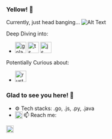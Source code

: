 ### Yellow! :cowboy_hat_face:
Currently, just head banging...
![Alt Text](https://media.giphy.com/media/11dR2hEgtN5KoM/giphy.gif)

Deep Diving into:
- <img src="https://raw.githubusercontent.com/yurijserrano/Github-Profile-Readme-Logos/master/programming%20languages/go.svg" alt="golang" width="30"/> <img src="https://raw.githubusercontent.com/yurijserrano/Github-Profile-Readme-Logos/master/programming%20languages/typescript.svg" alt="ts" width="30"/> <img src="https://github.com/yurijserrano/Github-Profile-Readme-Logos/blob/master/programming%20languages/javascript.svg" alt="js" width="30"/>

Potentially Curious about:
+ <img src="https://raw.githubusercontent.com/yurijserrano/Github-Profile-Readme-Logos/master/programming%20languages/rust.svg" alt="rust" width="30"/>

### Glad to see you here! 🤩 &nbsp;

- ⚙️ Tech stacks: .go, .js, .py, .java
- 📫 Reach me: 
&ensp;<a href="[https://twitter.com/MohitCh57795811](https://twitter.com/khamiruf)">
  <img align="left" alt="Khamiruf's Twitter" width="20px" src="https://cdn.jsdelivr.net/npm/simple-icons@v3/icons/twitter.svg" />
</a>
&ensp;<a href="https://www.linkedin.com/in/khairul-amiruf/">
  <img align="left" alt="Khamiruf's Linkdein" width="20px" src="https://cdn.jsdelivr.net/npm/simple-icons@v3/icons/linkedin.svg" />
</a>

<!--
**khamiruf/khamiruf** is a ✨ _special_ ✨ repository because its `README.md` (this file) appears on your GitHub profile.

Here are some ideas to get you started:

- 🔭 I’m currently working on ...
- 🌱 I’m currently learning ...
- 👯 I’m looking to collaborate on ...
- 🤔 I’m looking for help with ...
- 💬 Ask me about ...
- 📫 How to reach me: ...
- 😄 Pronouns: ...
- ⚡ Fun fact: ...
-->
